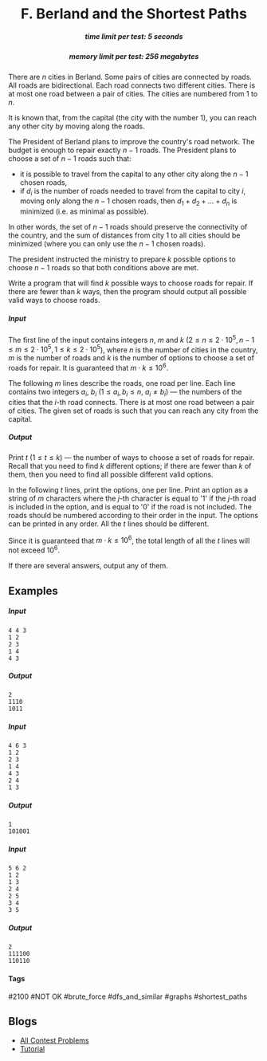 <h1 style='text-align: center;'> F. Berland and the Shortest Paths</h1>

<h5 style='text-align: center;'>time limit per test: 5 seconds</h5>
<h5 style='text-align: center;'>memory limit per test: 256 megabytes</h5>

There are $n$ cities in Berland. Some pairs of cities are connected by roads. All roads are bidirectional. Each road connects two different cities. There is at most one road between a pair of cities. The cities are numbered from $1$ to $n$.

It is known that, from the capital (the city with the number $1$), you can reach any other city by moving along the roads.

The President of Berland plans to improve the country's road network. The budget is enough to repair exactly $n-1$ roads. The President plans to choose a set of $n-1$ roads such that:

* it is possible to travel from the capital to any other city along the $n-1$ chosen roads,
* if $d_i$ is the number of roads needed to travel from the capital to city $i$, moving only along the $n-1$ chosen roads, then $d_1 + d_2 + \dots + d_n$ is minimized (i.e. as minimal as possible).

In other words, the set of $n-1$ roads should preserve the connectivity of the country, and the sum of distances from city $1$ to all cities should be minimized (where you can only use the $n-1$ chosen roads).

The president instructed the ministry to prepare $k$ possible options to choose $n-1$ roads so that both conditions above are met.

Write a program that will find $k$ possible ways to choose roads for repair. If there are fewer than $k$ ways, then the program should output all possible valid ways to choose roads.

##### Input

The first line of the input contains integers $n$, $m$ and $k$ ($2 \le n \le 2\cdot10^5, n-1 \le m \le 2\cdot10^5, 1 \le k \le 2\cdot10^5$), where $n$ is the number of cities in the country, $m$ is the number of roads and $k$ is the number of options to choose a set of roads for repair. It is guaranteed that $m \cdot k \le 10^6$.

The following $m$ lines describe the roads, one road per line. Each line contains two integers $a_i$, $b_i$ ($1 \le a_i, b_i \le n$, $a_i \ne b_i$) — the numbers of the cities that the $i$-th road connects. There is at most one road between a pair of cities. The given set of roads is such that you can reach any city from the capital.

##### Output

Print $t$ ($1 \le t \le k$) — the number of ways to choose a set of roads for repair. Recall that you need to find $k$ different options; if there are fewer than $k$ of them, then you need to find all possible different valid options.

In the following $t$ lines, print the options, one per line. Print an option as a string of $m$ characters where the $j$-th character is equal to '1' if the $j$-th road is included in the option, and is equal to '0' if the road is not included. The roads should be numbered according to their order in the input. The options can be printed in any order. All the $t$ lines should be different.

Since it is guaranteed that $m \cdot k \le 10^6$, the total length of all the $t$ lines will not exceed $10^6$.

If there are several answers, output any of them.

## Examples

##### Input


```text
4 4 3  
1 2  
2 3  
1 4  
4 3  

```
##### Output


```text
2  
1110  
1011  

```
##### Input


```text
4 6 3  
1 2  
2 3  
1 4  
4 3  
2 4  
1 3  

```
##### Output


```text
1  
101001  

```
##### Input


```text
5 6 2  
1 2  
1 3  
2 4  
2 5  
3 4  
3 5  

```
##### Output


```text
2  
111100  
110110  

```


#### Tags 

#2100 #NOT OK #brute_force #dfs_and_similar #graphs #shortest_paths 

## Blogs
- [All Contest Problems](../Codeforces_Round_496_(Div._3).md)
- [Tutorial](../blogs/Tutorial.md)
